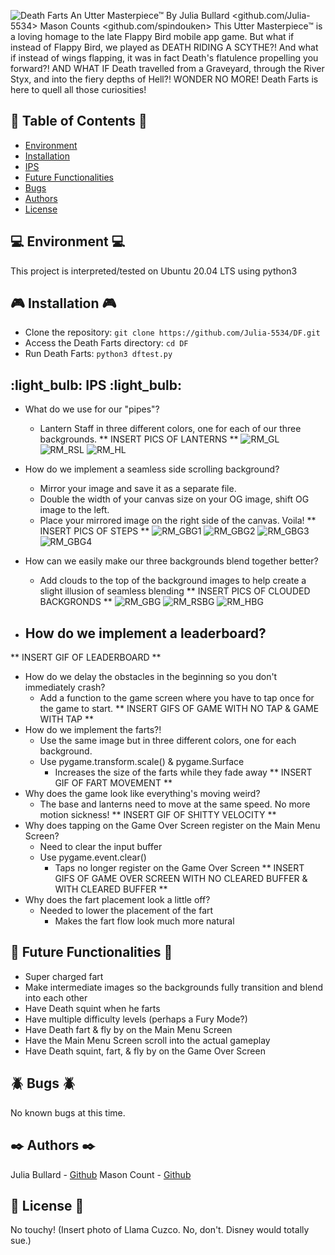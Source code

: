 ![Death Farts](https://github.com/Julia-5534/DF_NEAT/RM_imgs/DFLogo.png)
An Utter Masterpiece&trade; By
Julia Bullard <github.com/Julia-5534>
Mason Counts <github.com/spindouken>
This Utter Masterpiece&trade; is a loving homage to the late Flappy Bird mobile app game.
But what if instead of Flappy Bird, we played as DEATH RIDING A SCYTHE?!
And what if instead of wings flapping, it was in fact Death's flatulence propelling you forward?!
AND WHAT IF Death travelled from a Graveyard, through the River Styx, and into the fiery depths of Hell?!
WONDER NO MORE! Death Farts is here to quell all those curiosities!

## :book: Table of Contents :book:
* [Environment](#environment)
* [Installation](#installation)
* [IPS](#IPS)
* [Future Functionalities](#future-functionalities)
* [Bugs](#bugs)
* [Authors](#authors)
* [License](#license)

## :computer: Environment :computer:
This project is interpreted/tested on Ubuntu 20.04 LTS using python3

## :video_game: Installation :video_game:
* Clone the repository: `git clone https://github.com/Julia-5534/DF.git`
* Access the Death Farts directory: `cd DF`
* Run Death Farts: `python3 dftest.py`

## :light_bulb: IPS :light_bulb:
- What do we use for our "pipes"?
    - Lantern Staff in three different colors, one for each of our three backgrounds.
** INSERT PICS OF LANTERNS **
![RM_GL](https://github.com/Julia-5534/DF_NEAT/RM_imgs/RM_GL.png)
![RM_RSL](https://github.com/Julia-5534/DF_NEAT/RM_imgs/RM_RSL.png)
![RM_HL](https://github.com/Julia-5534/DF_NEAT/RM_imgs/RM_HL.png)

- How do we implement a seamless side scrolling background?
    - Mirror your image and save it as a separate file.
    - Double the width of your canvas size on your OG image, shift OG image to the left.
    - Place your mirrored image on the right side of the canvas. Voila!
** INSERT PICS OF STEPS **
![RM_GBG1](https://github.com/Julia-5534/DF_NEAT/RM_imgs/RM_GBG1.png)
![RM_GBG2](https://github.com/Julia-5534/DF_NEAT/RM_imgs/RM_GBG2.png)
![RM_GBG3](https://github.com/Julia-5534/DF_NEAT/RM_imgs/RM_GBG3.png)
![RM_GBG4](https://github.com/Julia-5534/DF_NEAT/RM_imgs/RM_GBG4.png)

- How can we easily make our three backgrounds blend together better?
    - Add clouds to the top of the background images to help create a slight illusion of seamless blending
** INSERT PICS OF CLOUDED BACKGRONDS **
![RM_GBG](https://github.com/Julia-5534/DF_NEAT/RM_imgs/RM_GBG.png)
![RM_RSBG](https://github.com/Julia-5534/DF_NEAT/RM_imgs/RM_RSBG.png)
![RM_HBG](https://github.com/Julia-5534/DF_NEAT/RM_imgs/RM_HBG.png)

- How do we implement a leaderboard?
    -
** INSERT GIF OF LEADERBOARD **
- How do we delay the obstacles in the beginning so you don't immediately crash?
    - Add a function to the game screen where you have to tap once for the game to start.
** INSERT GIFS OF GAME WITH NO TAP & GAME WITH TAP **
- How do we implement the farts?!
    - Use the same image but in three different colors, one for each background.
    - Use pygame.transform.scale() & pygame.Surface
        - Increases the size of the farts while they fade away
** INSERT GIF OF FART MOVEMENT **
- Why does the game look like everything's moving weird?
    - The base and lanterns need to move at the same speed. No more motion sickness!
** INSERT GIF OF SHITTY VELOCITY **
- Why does tapping on the Game Over Screen register on the Main Menu Screen?
    - Need to clear the input buffer
    - Use pygame.event.clear()
        - Taps no longer register on the Game Over Screen
** INSERT GIFS OF GAME OVER SCREEN WITH NO CLEARED BUFFER & WITH CLEARED BUFFER **
- Why does the fart placement look a little off?
    - Needed to lower the placement of the fart
        - Makes the fart flow look much more natural

## :robot: Future Functionalities :robot:
- Super charged fart
- Make intermediate images so the backgrounds fully transition and blend into each other
- Have Death squint when he farts
- Have multiple difficulty levels (perhaps a Fury Mode?)
- Have Death fart & fly by on the Main Menu Screen
- Have the Main Menu Screen scroll into the actual gameplay
- Have Death squint, fart, & fly by on the Game Over Screen

## :beetle: Bugs :beetle:
No known bugs at this time.

## :black_nib: Authors :black_nib:
Julia Bullard - [Github](https://github.com/Julia-5534)
Mason Count - [Github](https://github.com/spindouken) 

## :scroll: License :scroll:
No touchy! (Insert photo of Llama Cuzco. No, don't. Disney would totally sue.)
